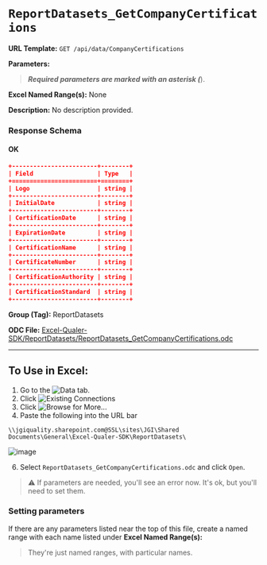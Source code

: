 # `ReportDatasets_GetCompanyCertifications`

**URL Template:**
`GET /api/data/CompanyCertifications`

**Parameters:**


> *****Required parameters are marked with an asterisk (*****).

**Excel Named Range(s):**
None


**Description:**
No description provided.

### Response Schema

#### OK
```json
+------------------------+--------+
| Field                  | Type   |
+========================+========+
| Logo                   | string |
+------------------------+--------+
| InitialDate            | string |
+------------------------+--------+
| CertificationDate      | string |
+------------------------+--------+
| ExpirationDate         | string |
+------------------------+--------+
| CertificationName      | string |
+------------------------+--------+
| CertificateNumber      | string |
+------------------------+--------+
| CertificationAuthority | string |
+------------------------+--------+
| CertificationStandard  | string |
+------------------------+--------+
```

**Group (Tag):**
ReportDatasets

**ODC File:**
[Excel-Qualer-SDK/ReportDatasets/ReportDatasets_GetCompanyCertifications.odc](https://github.com/Johnson-Gage-Inspection-Inc/qualer-sdk-odc/blob/main/Excel-Qualer-SDK/ReportDatasets/ReportDatasets_GetCompanyCertifications.odc)

---

To Use in Excel:
---

1. Go to the ![`Data`](https://github.com/user-attachments/assets/da437a70-57b3-4c5b-bb01-4910ece19ed1)
 tab.
3. Click ![Existing Connections](https://github.com/user-attachments/assets/a2f1ed67-b2e0-4c23-ac90-68c870e60289)
4. Click ![`Browse for More...`](https://github.com/user-attachments/assets/8e698494-6865-41e7-b6fa-043aea81809a)
5. Paste the following into the URL bar
```
\\jgiquality.sharepoint.com@SSL\sites\JGI\Shared Documents\General\Excel-Qualer-SDK\ReportDatasets\
```

![image](https://github.com/user-attachments/assets/1e1a8d87-0377-446d-aaf5-d78562991db3)

6. Select `ReportDatasets_GetCompanyCertifications.odc` and click `Open`.

> ⚠️ If parameters are needed, you'll see an error now. It's ok, but you'll need to set them.

### Setting parameters
If there are any parameters listed near the top of this file, create a named range with each name listed under **Excel Named Range(s):**
> They're just named ranges, with particular names.
